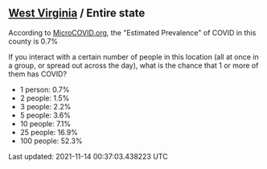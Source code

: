 
## [West Virginia](/united-states/west-virginia) / Entire state

According to [MicroCOVID.org](http://microcovid.org),
the "Estimated Prevalence" of COVID in this county is 0.7%

If you interact with a certain number of people in this location
(all at once in a group, or spread out across the day), what is the chance that
1 or more of them has COVID?

- 1 person: 0.7%
- 2 people: 1.5%
- 3 people: 2.2%
- 5 people: 3.6%
- 10 people: 7.1%
- 25 people: 16.9%
- 100 people: 52.3%

Last updated: 2021-11-14 00:37:03.438223 UTC
